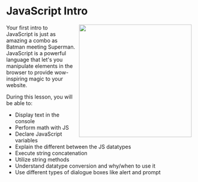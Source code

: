 # JavaScript Intro

<img src="https://s3.amazonaws.com/after-school-assets/intro.gif" align="right" width="300px" hspace="10">

Your first intro to JavaScript is just as amazing a combo as Batman meeting Superman. JavaScript is a powerful language that let's you manipulate elements in the browser to provide wow-inspiring magic to your website. 

During this lesson, you will be able to:

+ Display text in the console
+ Perform math with JS
+ Declare JavaScript variables
+ Explain the different between the JS datatypes
+ Execute string concatenation
+ Utilize string methods
+ Understand datatype conversion and why/when to use it
+ Use different types of dialogue boxes like alert and prompt
